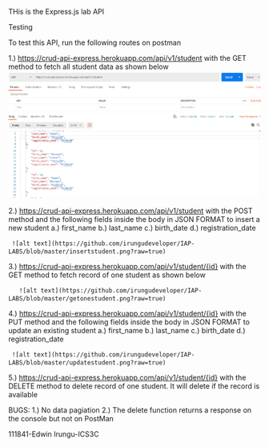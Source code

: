 THis is the Express.js lab API

Testing

To test this API, run the following routes on postman

 1.) https://crud-api-express.herokuapp.com/api/v1/student with the GET method to fetch all student data as shown below
 ![alt text](https://github.com/irungudeveloper/IAP-LABS/blob/master/getallstudents.png?raw=true)
 
 2.) https://crud-api-express.herokuapp.com/api/v1/student with the POST method and the following fields inside the body in JSON FORMAT to insert a new student
    a.) first_name
    b.) last_name
    c.) birth_date
    d.) registration_date
    
     ![alt text](https://github.com/irungudeveloper/IAP-LABS/blob/master/insertstudent.png?raw=true)
    
  3.) https://crud-api-express.herokuapp.com/api/v1/student/{id} with the GET method to fetch record of one student as shown below

       ![alt text](https://github.com/irungudeveloper/IAP-LABS/blob/master/getonestudent.png?raw=true)  
       
  4.) https://crud-api-express.herokuapp.com/api/v1/student/{id} with the PUT method and the following fields inside the body in JSON FORMAT to update an existing student
    a.) first_name
    b.) last_name
    c.) birth_date
    d.) registration_date
    
     ![alt text](https://github.com/irungudeveloper/IAP-LABS/blob/master/updatestudent.png?raw=true)
     
  5.) https://crud-api-express.herokuapp.com/api/v1/student/{id} with the DELETE method to delete record of one student. It will delete if the record is available
  
  BUGS: 
  1.) No data pagiation
  2.) The delete function returns a response on the console but not on PostMan
  
  111841-Edwin Irungu-ICS3C 
